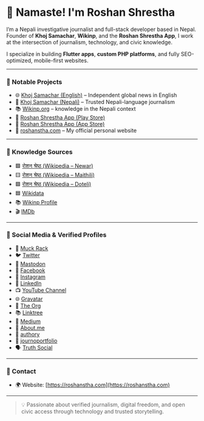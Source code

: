 # 👋 Namaste! I'm Roshan Shrestha

I’m a Nepali investigative journalist and full-stack developer based in Nepal.  
Founder of **Khoj Samachar**, **Wikinp**, and the **Roshan Shrestha App**, I work at the intersection of journalism, technology, and civic knowledge.

I specialize in building **Flutter apps**, **custom PHP platforms**, and fully SEO-optimized, mobile-first websites.

---

### 📰 Notable Projects

- 🌐 [Khoj Samachar (English)](https://english.khojsamachar.com) – Independent global news in English  
- 📰 [Khoj Samachar (Nepali)](https://khojsamachar.com) – Trusted Nepali-language journalism  
- 📚 [Wikinp.org](https://wikinp.org) – knowledge in the Nepali context  
- 📱 [Roshan Shrestha App (Play Store)](https://play.google.com/store/apps/details?id=com.roshan.shrestha.roshan)  
- 📱 [Roshan Shrestha App (App Store)](https://apps.apple.com/in/app/roshan-shrestha/id6741786030)  
- 👤 [roshanstha.com](https://roshanstha.com) – My official personal website

---

### 🧠 Knowledge Sources

- 🟩 [रोशन श्रेष्ठ (Wikipedia – Newar)](https://new.wikipedia.org/wiki/%E0%A4%B0%E0%A5%8B%E0%A4%B6%E0%A4%A8_%E0%A4%B6%E0%A5%8D%E0%A4%B0%E0%A5%87%E0%A4%B7%E0%A5%8D%E0%A4%A0)
- 🟨 [रोशन श्रेष्ठ (Wikipedia – Maithili)](https://mai.wikipedia.org/wiki/%E0%A4%B0%E0%A5%8B%E0%A4%B6%E0%A4%A8_%E0%A4%B6%E0%A5%8D%E0%A4%B0%E0%A5%87%E0%A4%B7%E0%A5%8D%E0%A4%A0)
- 🟪 [रोशन श्रेष्ठ (Wikipedia – Doteli)](https://dty.wikipedia.org/wiki/%E0%A4%B0%E0%A5%8B%E0%A4%B6%E0%A4%A8_%E0%A4%B6%E0%A5%8D%E0%A4%B0%E0%A5%87%E0%A4%B7%E0%A5%8D%E0%A4%A0)
- 🟦 [Wikidata](https://www.wikidata.org/wiki/Q134291151)
- 📚 [Wikinp Profile](https://wikinp.org/wiki/roshan-shrestha)
- 🎬 [IMDb](https://www.imdb.com/name/nm17342721/)

---

### 🔗 Social Media & Verified Profiles

- 📰 [Muck Rack](https://muckrack.com/roshan-shrestha)
- 🐦 [Twitter](https://x.com/roshantwit3)
- 💬 [Mastodon](https://mastodon.social/@roshanshrestha)
- 👥 [Facebook](https://www.facebook.com/roshanshresthaofficial)
- 📸 [Instagram](https://www.instagram.com/roshanshrestha.ig/)
- 🔗 [LinkedIn](https://www.linkedin.com/in/roshanshresthaofficial/)
- 📺 [YouTube Channel](https://www.youtube.com/@roshanshrestha-official)
- 🌐 [Gravatar](https://gravatar.com/roshanshresthajournalist)
- 🏢 [The Org](https://theorg.com/org/khoj-samachar/org-chart/roshan-shrestha)
- 📚 [Linktree](https://linktr.ee/roshanshresthaofficial)
- 📰 [Medium](https://medium.com/@roshanjourno)
- 🧭 [About.me](https://about.me/roshan-shrestha-journalist)
- 💬 [authory](https://authory.com/RoshanShrestha)
- 💬 [journoportfolio](https://roshanshrestha.journoportfolio.com/)
- 🗣 [Truth Social](https://truthsocial.com/@roshanshrestha)


---

### 📧 Contact
- 🌍 Website: [https://roshanstha.com](https://roshanstha.com)

---

> 💡 Passionate about verified journalism, digital freedom, and open civic access through technology and trusted storytelling.
